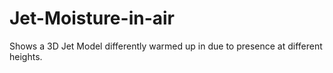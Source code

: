 # Jet-Moisture-in-air
Shows a 3D Jet Model differently warmed up in due to presence at different heights.

